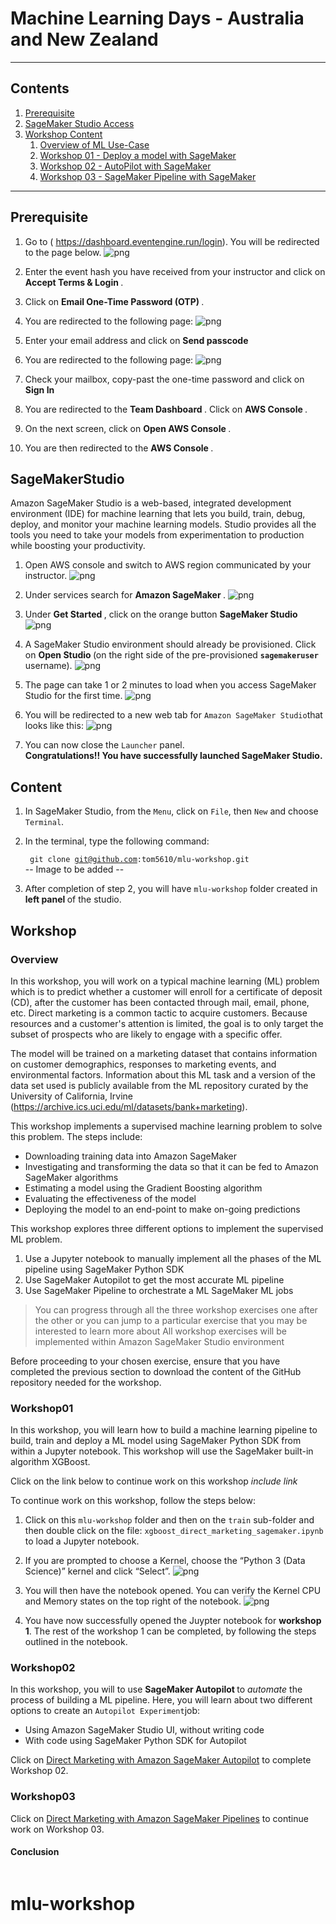 
# Machine Learning Days - Australia and New Zealand

---

## Contents

1. [Prerequisite](#Prerequisite)
1. [SageMaker Studio Access](#SageMakerStudio)
1. [Workshop Content](#Content)
    1. [Overview of ML Use-Case](#ML-UseCase)
    1. [Workshop 01 - Deploy a model with SageMaker](#Workshop01)
    1. [Workshop 02 - AutoPilot with SageMaker](#Workshop02)
    1. [Workshop 03 - SageMaker Pipeline with SageMaker](#Workshop03)

---

## Prerequisite


1. Go to ( https://dashboard.eventengine.run/login). You will be redirected to the page below.
![png](./image/event-engine1.JPG)


2. Enter the event hash you have received from your instructor and click on <b> Accept Terms & Login </b>.

3. Click on <b> Email One-Time Password (OTP) </b>.

4. You are redirected to the following page:
![png](./image/otp.JPG)


5. Enter your email address and click on <b> Send passcode </b>

6. You are redirected to the following page:
![png](./image/passcode.JPG)


7. Check your mailbox, copy-past the one-time password and click on <b> Sign In </b>

8. You are redirected to the <b>Team Dashboard </b>. Click on <b> AWS Console </b>.

9. On the next screen, click on <b> Open AWS Console </b>.

10. You are then redirected to the <b> AWS Console </b>.




## SageMakerStudio
Amazon SageMaker Studio is a web-based, integrated development environment (IDE) for machine learning that lets you build, train, debug, deploy, and monitor your machine learning models. Studio provides all the tools you need to take your models from experimentation to production while boosting your productivity.


1. Open AWS console and switch to AWS region communicated by your instructor.
![png](./image/console.JPG)
2. Under services search for <b> Amazon SageMaker </b>.
![png](./image/sagemaker.JPG)


3. Under <b> Get Started </b>, click on the orange button <b> SageMaker Studio </b>
![png](./image/studio.JPG)
4. A SageMaker Studio environment should already be provisioned. Click on <b> Open Studio </b> (on the right side of the pre-provisioned <code><b>sagemakeruser</b></code> username).
![png](./image/sagemaker-user.JPG)
5. The page can take 1 or 2 minutes to load when you access SageMaker Studio for the first time.
![png](./images/studio2.JPG)
6. You will be redirected to a new web tab for `Amazon SageMaker Studio`that looks like this:
![png](./images/studio-dashboard.JPG)
7. You can now close the `Launcher` panel. <br><b>Congratulations!! You have successfully launched SageMaker Studio.</b>

## Content
1. In SageMaker Studio, from the `Menu`, click on `File`, then `New` and choose `Terminal`.
2. In the terminal, type the following command:

    <code> git clone git@github.com:tom5610/mlu-workshop.git </code>
-- Image to be added --
3. After completion of step 2, you will have `mlu-workshop` folder created in <b> left panel </b> of the studio.

## Workshop

### Overview
In this workshop, you will work on a typical machine learning (ML) problem which is to predict whether a customer will enroll for a certificate of deposit (CD), after the customer has been contacted through mail, email, phone, etc.  Direct marketing is a common tactic to acquire customers.  Because resources and a customer's attention is limited, the goal is to only target the subset of prospects who are likely to engage with a specific offer.  
    
The model will be trained on a marketing dataset that contains information on customer demographics, responses to marketing events, and environmental factors. Information about this ML task and a version of the data set used is publicly available from the ML repository curated by the University of California, Irvine (https://archive.ics.uci.edu/ml/datasets/bank+marketing).
    
This workshop implements a supervised machine learning problem to solve this problem. The steps include:
 * Downloading training data into Amazon SageMaker
 * Investigating and transforming the data so that it can be fed to Amazon SageMaker algorithms
  * Estimating a model using the Gradient Boosting algorithm
  * Evaluating the effectiveness of the model
  * Deploying the model to an end-point to make on-going predictions    

This workshop explores three different options to implement the supervised ML problem.
 1. Use a Jupyter notebook to manually implement all the phases of the ML pipeline using SageMaker Python SDK
 2. Use SageMaker Autopilot to get the most accurate ML pipeline  
 3. Use SageMaker Pipeline to orchestrate a ML SageMaker ML jobs

> You can progress through all the three workshop exercises one after the other or you can jump to a particular exercise that you may be interested to learn more about
> All workshop exercises will be implemented within Amazon SageMaker Studio environment

Before proceeding to your chosen exercise, ensure that you have completed the previous section to download the content of the GitHub repository needed for the workshop.
   
### Workshop01
  
In this workshop, you will learn how to build a machine learning pipeline to build, train and deploy a ML model using SageMaker Python SDK from within a Jupyter notebook.  This workshop will use the SageMaker built-in algorithm XGBoost.  

Click on the link below to continue work on this workshop _include link_

To continue work on this workshop, follow the steps below:  
  1. Click on this `mlu-workshop` folder and then on the `train` sub-folder and then double click on the file: `xgboost_direct_marketing_sagemaker.ipynb` to load a Jupyter notebook.

  2. If you are prompted to choose a Kernel, choose the “Python 3 (Data Science)” kernel and click “Select”.
![png](./images/kernel.JPG)
  3. You will then have the notebook opened. You can verify the Kernel CPU and Memory states on the top right of the notebook.
![png](./images/dm.JPG)
  4. You have now successfully opened the Juypter notebook for <b>workshop 1</b>. The rest of the workshop 1 can be completed, by following the steps outlined in the notebook.

### Workshop02

In this workshop, you will  to use <b> SageMaker Autopilot </b> to _automate_ the process of building a ML pipeline.  Here, you will learn about two different options to create an `Autopilot Experiment`job:
- Using Amazon SageMaker Studio UI, without writing code
- With code using SageMaker Python SDK for Autopilot

Click on  [Direct Marketing with Amazon SageMaker Autopilot](./autopilot/README.me) to complete Workshop 02.

  
### Workshop03
Click on  [Direct Marketing with Amazon SageMaker Pipelines](./sagemaker-pipelines/README.me) to continue work on Workshop 03.


#### Conclusion


```python

```
# mlu-workshop